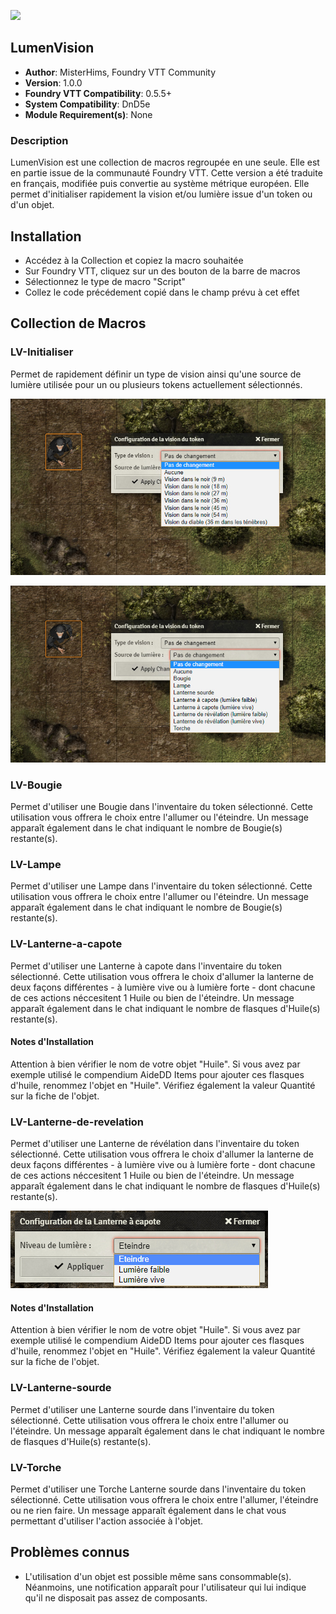 ![](https://img.shields.io/badge/Foundry-v0.5.5-informational)
## LumenVision

* **Author**: MisterHims, Foundry VTT Community
* **Version**: 1.0.0
* **Foundry VTT Compatibility**: 0.5.5+
* **System Compatibility**: DnD5e
* **Module Requirement(s)**: None

### Description
LumenVision est une collection de macros regroupée en une seule. Elle est en partie issue de la communauté Foundry VTT. Cette version a été traduite en français, modifiée puis convertie au système métrique européen. Elle permet d'initialiser rapidement la vision et/ou lumière issue d'un token ou d'un objet.

## Installation

* Accédez à la Collection et copiez la macro souhaitée
* Sur Foundry VTT, cliquez sur un des bouton de la barre de macros
* Sélectionnez le type de macro "Script"
* Collez le code précédement copié dans le champ prévu à cet effet

## Collection de Macros

### LV-Initialiser

Permet de rapidement définir un type de vision ainsi qu'une source de lumière utilisée pour un ou plusieurs tokens actuellement sélectionnés.

![alt text](https://github.com/MisterHims/FoundryVTT/blob/master/ScriptMacros/LumenVision/FR/images/01.jpg?raw=true)

![alt text](https://github.com/MisterHims/FoundryVTT/blob/master/ScriptMacros/LumenVision/FR/images/02.jpg?raw=true)

### LV-Bougie

Permet d'utiliser une Bougie dans l'inventaire du token sélectionné. Cette utilisation vous offrera le choix entre l'allumer ou l'éteindre. Un message apparaît également dans le chat indiquant le nombre de Bougie(s) restante(s).

### LV-Lampe

Permet d'utiliser une Lampe dans l'inventaire du token sélectionné. Cette utilisation vous offrera le choix entre l'allumer ou l'éteindre. Un message apparaît également dans le chat indiquant le nombre de Bougie(s) restante(s).

### LV-Lanterne-a-capote

Permet d'utiliser une Lanterne à capote dans l'inventaire du token sélectionné. Cette utilisation vous offrera le choix d'allumer la lanterne de deux façons différentes - à lumière vive ou à lumière forte -  dont chacune de ces actions néccesitent 1 Huile ou bien de l'éteindre. Un message apparaît également dans le chat indiquant le nombre de flasques d'Huile(s) restante(s).

#### Notes d'Installation

Attention à bien vérifier le nom de votre objet "Huile". Si vous avez par exemple utilisé le compendium AideDD Items pour ajouter ces flasques d'huile, renommez l'objet en "Huile". Vérifiez également la valeur Quantité sur la fiche de l'objet.

### LV-Lanterne-de-revelation

Permet d'utiliser une Lanterne de révélation dans l'inventaire du token sélectionné. Cette utilisation vous offrera le choix d'allumer la lanterne de deux façons différentes - à lumière vive ou à lumière forte - dont chacune de ces actions néccesitent 1 Huile ou bien de l'éteindre. Un message apparaît également dans le chat indiquant le nombre de flasques d'Huile(s) restante(s).

![alt text](https://github.com/MisterHims/FoundryVTT/blob/master/ScriptMacros/LumenVision/FR/images/07.jpg?raw=true)

#### Notes d'Installation

Attention à bien vérifier le nom de votre objet "Huile". Si vous avez par exemple utilisé le compendium AideDD Items pour ajouter ces flasques d'huile, renommez l'objet en "Huile". Vérifiez également la valeur Quantité sur la fiche de l'objet.

### LV-Lanterne-sourde

Permet d'utiliser une Lanterne sourde dans l'inventaire du token sélectionné. Cette utilisation vous offrera le choix entre l'allumer ou l'éteindre. Un message apparaît également dans le chat indiquant le nombre de flasques d'Huile(s) restante(s).

### LV-Torche

Permet d'utiliser une Torche Lanterne sourde dans l'inventaire du token sélectionné. Cette utilisation vous offrera le choix entre l'allumer, l'éteindre ou ne rien faire. Un message apparaît également dans le chat vous permettant d'utiliser l'action associée à l'objet.

## Problèmes connus

* L'utilisation d'un objet est possible même sans consommable(s). Néanmoins, une notification apparaît pour l'utilisateur qui lui indique qu'il ne disposait pas assez de composants.
